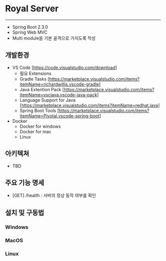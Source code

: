 # Royal Server
---
- Spring Boot 2.3.0
- Spring Web MVC
- Multi module을 기본 골격으로 가지도록 작성

## 개발환경
 - VS Code [https://code.visualstudio.com/download]
   - 필요 Extensions
   - Gradle Tasks [https://marketplace.visualstudio.com/items?itemName=richardwillis.vscode-gradle]
   - Java Extention Pack [https://marketplace.visualstudio.com/items?itemName=vscjava.vscode-java-pack]
   - Language Support for Java [https://marketplace.visualstudio.com/items?itemName=redhat.java]
   - Spring Boot Tools [https://marketplace.visualstudio.com/items?itemName=Pivotal.vscode-spring-boot]
 - Docker
   - Docker for windows
   - Docker for mac
   - Linux

## 아키텍쳐
 - TBD

## 주요 기능 명세
 - [GET] /health : 서버의 정상 동작 여부를 확인
   
## 설치 및 구동법
### Windows 

### MacOS

### Linux
